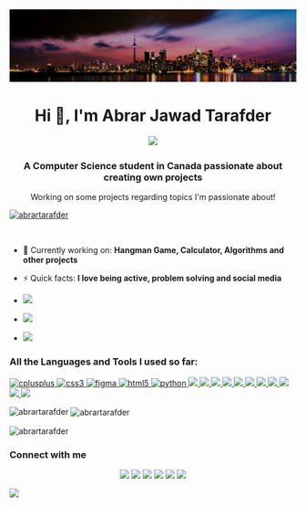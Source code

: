 <img src="https://github.com/abrartarafder/abrartarafder/blob/main/Toronto%20Skyline.jpg"> 

<h1 align="center">Hi 👋, I'm Abrar Jawad Tarafder</h1>

<p align="center">
  <a href="https://github.com/CodeWhiteWeb/CodeWhiteWeb"><img src="https://readme-typing-svg.herokuapp.com?color=F78538&font=Ubuntu+Bold+700&pause=70&center=true&vCenter=true&lines=Welcome+to+my+Github+page;Feel+free+to+connect+with+me!"></a>
</p>

<h3 align="center">A Computer Science student in Canada passionate about creating own projects</h3>
<p align = "center">Working on some projects regarding topics I'm passionate about!</p>

<p align="left"> <a href="https://github.com/ryo-ma/github-profile-trophy"><img src="https://github-profile-trophy.vercel.app/?username=abrartarafder&theme=gruvbox" alt="abrartarafder" /></a> </p>

<p align="left"> <a href="https://twitter.com/" target="blank"><img src="https://img.shields.io/twitter/follow/?logo=twitter&style=for-the-badge" alt="" /></a> </p>

- 🔭 Currently working on: **Hangman Game, Calculator, Algorithms and other projects**
- ⚡ Quick facts: **I love being active, problem solving and social media**


- <a href="mailto:abrart1075@gmail.com"><img src="https://img.shields.io/badge/Reach out to me: -abrart1075@gmail.com-D14836?style=for-the-badge&logo=Gmail&logoColor=white"/></a>

- <a href="https://www.linkedin.com/in/abrar-jawad-tarafder-3592a4224/"><img src="https://img.shields.io/badge/Know about my Experiences: -Abrar%20Tarafder-0077B5?style=for-the-badge&logo=Linkedin&logoColor=white"/></a>

- <a href="https://abrart1075.wixsite.com/my-site"><img src="https://img.shields.io/badge/-Check out my Website-3423A6?style=for-the-badge&logo=Google-Chrome&logoColor=white"/></a>




<h3 align="left">All the Languages and Tools I used so far:</h3>
<p align="left"> <a href="https://www.w3schools.com/cpp/" target="_blank" rel="noreferrer"> <img src="https://img.shields.io/badge/c++-%2300599C.svg?style=for-the-badge&logo=c%2B%2B&logoColor=white" alt="cplusplus" /> </a> <a href="https://www.w3schools.com/css/" target="_blank" rel="noreferrer"> <img src="https://img.shields.io/badge/css3-%231572B6.svg?style=for-the-badge&logo=css3&logoColor=white" alt="css3" /> </a> <a href="https://www.figma.com/" target="_blank" rel="noreferrer"> <img src="https://img.shields.io/badge/figma-%23F24E1E.svg?style=for-the-badge&logo=figma&logoColor=white" alt="figma" /> </a> <a href="https://www.w3.org/html/" target="_blank" rel="noreferrer"> <img src="https://img.shields.io/badge/html5-%23E34F26.svg?style=for-the-badge&logo=html5&logoColor=white" alt="html5"/> </a> <a href="https://www.python.org" target="_blank" rel="noreferrer"> <img src="https://img.shields.io/badge/python-3670A0?style=for-the-badge&logo=python&logoColor=ffdd54" alt="python"/> </a>
</a><a href="https://riptutorial.com/assembly" target="blank">  <img src="https://img.shields.io/static/v1?label=Assembly&message=Language&color=grey&style=for-the-badge" height="25"/> </a>
</a><a href="https://www.w3schools.com/java/" target="blank">  <img src="https://img.shields.io/badge/java-%23ED8B00.svg?style=for-the-badge&logo=java&logoColor=white"/> </a></a><a href="https://code.visualstudio.com/docs/introvideos/basics" target="blank"> <img src="https://img.shields.io/badge/Visual%20Studio%20Code-0078d7.svg?style=for-the-badge&logo=visual-studio-code&logoColor=white"/> </a>
</a><a href="https://education.rstudio.com/learn/beginner/" target="blank">  <img src="https://img.shields.io/badge/RStudio-4285F4?style=for-the-badge&logo=rstudio&logoColor=white"/> </a></a><a href="https://replit.com/~" target="blank">  <img src="https://img.shields.io/badge/Replit-DD1200?style=for-the-badge&logo=Replit&logoColor=white"/> </a><a href="https://www.w3schools.com/MySQL/default.asp" target="blank">  <img src="https://img.shields.io/badge/mysql-%1f.svg?style=for-the-badge&logo=mysql&logoColor=white"/> 
</a><a href="https://www.mongodb.com/docs/manual/tutorial/getting-started/" target="blank">  <img src="https://img.shields.io/badge/MongoDB-%234ea94b.svg?style=for-the-badge&logo=mongodb&logoColor=white"/></a><a href="https://www.canva.com/" target="blank">  <img src="https://img.shields.io/badge/Canva-%2300C4CC.svg?style=for-the-badge&logo=Canva&logoColor=white"/> </a><a href="https://www.w3schools.com/java/" target="blank">  <img src="https://img.shields.io/badge/javascript-%23323330.svg?style=for-the-badge&logo=javascript&logoColor=%23F7DF1E"/></a><a href="https://www.office.com/" target="blank">  <img src="https://img.shields.io/badge/Microsoft_Office-D83B01?style=for-the-badge&logo=microsoft-office&logoColor=whit"/></a><a href="https://www.markdownguide.org/" target="blank">  <img src="https://img.shields.io/badge/markdown-%23000000.svg?style=for-the-badge&logo=markdown&logoColor=white"/> </a>


</p
</p>


<p><img align="left" src="https://github-readme-stats.vercel.app/api/top-langs?username=abrartarafder&show_icons=true&locale=en&layout=compact&theme=gruvbox" alt="abrartarafder" /></p>

<p>&nbsp;<img align="center" src="https://github-readme-stats.vercel.app/api?username=abrartarafder&theme=gruvbox&show_icons=true&locale=en" alt="abrartarafder" /></p>

<p><img align="center" src="https://github-readme-streak-stats.herokuapp.com/?user=abrartarafder&theme=gruvbox" alt="abrartarafder" /></p>

### Connect with me

<p align="center">
<a href="https://abrart1075.wixsite.com/my-site"><img src="https://img.shields.io/badge/-Abrar Website-3423A6?style=for-the-badge&logo=Google-Chrome&logoColor=white"/></a>
<a href="https://www.linkedin.com/in/abrar-jawad-tarafder-3592a4224/"><img src="https://img.shields.io/badge/-Abrar%20Tarafder-0077B5?style=for-the-badge&logo=Linkedin&logoColor=white"/></a>
<a href="mailto:abrart1075@gmail.com"><img src="https://img.shields.io/badge/-abrart1075@gmail.com-D14836?style=for-the-badge&logo=Gmail&logoColor=white"/></a>
<a href="https://instagram.com/abrar.tarafder"><img src="https://img.shields.io/badge/-@abrar.tarafder-E4405F?style=for-the-badge&logo=Instagram&logoColor=white"/></a>
<a href="https://www.leetcode.com/abrart1075"><img src="https://img.shields.io/badge/-abrart1075-FFA116?style=for-the-badge&logo=leetcode&logoColor=white"/></a>
<a href="https://discord.gg/rari1075#0787"><img src="https://img.shields.io/badge/rari0787-%235865F2.svg?style=for-the-badge&logo=discord&logoColor=white"/></a>
</p>


![](https://komarev.com/ghpvc/?username=abrartarafder&color=orange)

